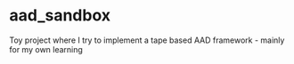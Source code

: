 # aad_sandbox
Toy project where I try to implement a tape based AAD framework - mainly for my own learning
